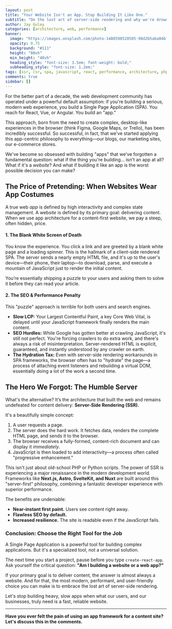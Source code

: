 ```yaml
---
layout: post
title: "Your Website Isn't an App. Stop Building It Like One."
subtitle: "On the lost art of server-side rendering and why we're drowning in unnecessary JavaScript."
author: Jay Guley
categories: [architecture, web, performance]
banner:
  image: "https://images.unsplash.com/photo-1488590528505-98d2b5aba04b?q=80&w=1470&auto=format&fit=crop&ixlib=rb-4.1.0&ixid=M3wxMjA3fDB8MHxwaG90by1wYWdlfHx8fGVufDB8fHx8fA%3D%3D"
  opacity: 0.75
  background: "#111"
  height: "80vh"
  min_height: "40vh"
  heading_style: "font-size: 3.5em; font-weight: bold;"
  subheading_style: "font-size: 1.2em;"
tags: [ssr, csr, spa, javascript, react, performance, architecture, php, python]
comments: true
sidebar: []
---
```


For the better part of a decade, the web development community has operated under a powerful default assumption: if you're building a serious, modern web experience, you build a Single Page Application (SPA). You reach for React, Vue, or Angular. You build an "app."

This approach, born from the need to create complex, desktop-like experiences in the browser (think Figma, Google Maps, or Trello), has been incredibly successful. So successful, in fact, that we've started applying this app-centric philosophy to everything—our blogs, our marketing sites, our e-commerce stores.

We've become so obsessed with building "apps" that we've forgotten a fundamental question: what if the thing you're building... isn't an app at all? What if it's a *website*? And what if building it like an app is the worst possible decision you can make?

## The Price of Pretending: When Websites Wear App Costumes

A true web *app* is defined by high interactivity and complex state management. A web*site* is defined by its primary goal: delivering content. When we use app architecture for a content-first website, we pay a steep, often hidden, price.

#### 1. The Blank White Screen of Death

You know the experience. You click a link and are greeted by a blank white page and a loading spinner. This is the hallmark of a client-side rendered SPA. The server sends a nearly empty HTML file, and it's up to the user's device—their phone, their laptop—to download, parse, and execute a mountain of JavaScript just to render the initial content.

You’re essentially shipping a puzzle to your users and asking them to solve it before they can read your article.

#### 2. The SEO & Performance Penalty

This "puzzle" approach is terrible for both users and search engines.
-   **Slow LCP:** Your Largest Contentful Paint, a key Core Web Vital, is delayed until your JavaScript framework finally renders the main content.
-   **SEO Hurdles:** While Google has gotten better at crawling JavaScript, it's still not perfect. You're forcing crawlers to do extra work, and there's always a risk of misinterpretation. Server-rendered HTML is explicit, guaranteed, and instantly understood by any crawler on earth.
-   **The Hydration Tax:** Even with server-side rendering workarounds in SPA frameworks, the browser often has to "hydrate" the page—a process of attaching event listeners and rebuilding a virtual DOM, essentially doing a lot of the work a second time.

## The Hero We Forgot: The Humble Server

What's the alternative? It’s the architecture that built the web and remains undefeated for content delivery: **Server-Side Rendering (SSR).**

It's a beautifully simple concept:
1.  A user requests a page.
2.  The server does the hard work. It fetches data, renders the complete HTML page, and sends it to the browser.
3.  The browser receives a fully-formed, content-rich document and can display it *immediately*.
4.  JavaScript is then loaded to add interactivity—a process often called "progressive enhancement."

This isn't just about old-school PHP or Python scripts. The power of SSR is experiencing a major renaissance in the modern development world. Frameworks like **Next.js, Astro, SvelteKit, and Nuxt** are built around this "server-first" philosophy, combining a fantastic developer experience with superior performance.

The benefits are undeniable:
-   **Near-instant first paint.** Users see content right away.
-   **Flawless SEO by default.**
-   **Increased resilience.** The site is readable even if the JavaScript fails.

### Conclusion: Choose the Right Tool for the Job

A Single Page Application is a powerful tool for building complex applications. But it's a specialized tool, not a universal solution.

The next time you start a project, pause before you type `create-react-app`. Ask yourself the critical question:
**"Am I building a website or a web app?"**

If your primary goal is to deliver content, the answer is almost always a website. And for that, the most modern, performant, and user-friendly choice you can make is to embrace the lost art of server-side rendering.

Let's stop building heavy, slow apps when what our users, and our businesses, truly need is a fast, reliable website.

---

**Have you ever felt the pain of using an app framework for a content site? Let's discuss this in the comments.**